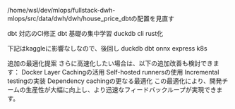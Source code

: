 /home/wsl/dev/mlops/fullstack-dwh-mlops/src/data/dwh/dwh/house_price_dbtの配置を見直す

dbt 対応のCI修正
dbt 基礎の集中学習
duckdb cli rust化

下記はkaggleに影響なしなので、後回し
duckdb
dbt
onnx
express
k8s

追加の最適化提案
さらに高速化したい場合は、以下の追加改善も検討できます：
Docker Layer Cachingの活用
Self-hosted runnersの使用
Incremental testingの実装
Dependency cachingの更なる最適化
この最適化により、開発チームの生産性が大幅に向上し、より迅速なフィードバックループが実現できます。
